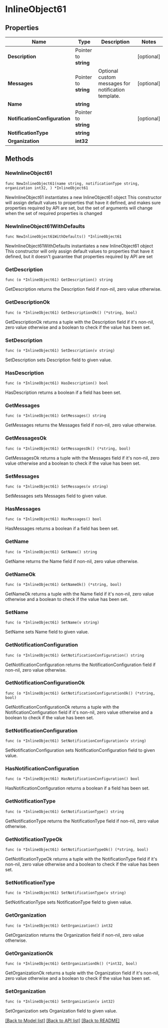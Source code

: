 # InlineObject61

## Properties

Name | Type | Description | Notes
------------ | ------------- | ------------- | -------------
**Description** | Pointer to **string** |  | [optional] 
**Messages** | Pointer to **string** | Optional custom messages for notification template. | [optional] 
**Name** | **string** |  | 
**NotificationConfiguration** | Pointer to **string** |  | [optional] 
**NotificationType** | **string** |  | 
**Organization** | **int32** |  | 

## Methods

### NewInlineObject61

`func NewInlineObject61(name string, notificationType string, organization int32, ) *InlineObject61`

NewInlineObject61 instantiates a new InlineObject61 object
This constructor will assign default values to properties that have it defined,
and makes sure properties required by API are set, but the set of arguments
will change when the set of required properties is changed

### NewInlineObject61WithDefaults

`func NewInlineObject61WithDefaults() *InlineObject61`

NewInlineObject61WithDefaults instantiates a new InlineObject61 object
This constructor will only assign default values to properties that have it defined,
but it doesn't guarantee that properties required by API are set

### GetDescription

`func (o *InlineObject61) GetDescription() string`

GetDescription returns the Description field if non-nil, zero value otherwise.

### GetDescriptionOk

`func (o *InlineObject61) GetDescriptionOk() (*string, bool)`

GetDescriptionOk returns a tuple with the Description field if it's non-nil, zero value otherwise
and a boolean to check if the value has been set.

### SetDescription

`func (o *InlineObject61) SetDescription(v string)`

SetDescription sets Description field to given value.

### HasDescription

`func (o *InlineObject61) HasDescription() bool`

HasDescription returns a boolean if a field has been set.

### GetMessages

`func (o *InlineObject61) GetMessages() string`

GetMessages returns the Messages field if non-nil, zero value otherwise.

### GetMessagesOk

`func (o *InlineObject61) GetMessagesOk() (*string, bool)`

GetMessagesOk returns a tuple with the Messages field if it's non-nil, zero value otherwise
and a boolean to check if the value has been set.

### SetMessages

`func (o *InlineObject61) SetMessages(v string)`

SetMessages sets Messages field to given value.

### HasMessages

`func (o *InlineObject61) HasMessages() bool`

HasMessages returns a boolean if a field has been set.

### GetName

`func (o *InlineObject61) GetName() string`

GetName returns the Name field if non-nil, zero value otherwise.

### GetNameOk

`func (o *InlineObject61) GetNameOk() (*string, bool)`

GetNameOk returns a tuple with the Name field if it's non-nil, zero value otherwise
and a boolean to check if the value has been set.

### SetName

`func (o *InlineObject61) SetName(v string)`

SetName sets Name field to given value.


### GetNotificationConfiguration

`func (o *InlineObject61) GetNotificationConfiguration() string`

GetNotificationConfiguration returns the NotificationConfiguration field if non-nil, zero value otherwise.

### GetNotificationConfigurationOk

`func (o *InlineObject61) GetNotificationConfigurationOk() (*string, bool)`

GetNotificationConfigurationOk returns a tuple with the NotificationConfiguration field if it's non-nil, zero value otherwise
and a boolean to check if the value has been set.

### SetNotificationConfiguration

`func (o *InlineObject61) SetNotificationConfiguration(v string)`

SetNotificationConfiguration sets NotificationConfiguration field to given value.

### HasNotificationConfiguration

`func (o *InlineObject61) HasNotificationConfiguration() bool`

HasNotificationConfiguration returns a boolean if a field has been set.

### GetNotificationType

`func (o *InlineObject61) GetNotificationType() string`

GetNotificationType returns the NotificationType field if non-nil, zero value otherwise.

### GetNotificationTypeOk

`func (o *InlineObject61) GetNotificationTypeOk() (*string, bool)`

GetNotificationTypeOk returns a tuple with the NotificationType field if it's non-nil, zero value otherwise
and a boolean to check if the value has been set.

### SetNotificationType

`func (o *InlineObject61) SetNotificationType(v string)`

SetNotificationType sets NotificationType field to given value.


### GetOrganization

`func (o *InlineObject61) GetOrganization() int32`

GetOrganization returns the Organization field if non-nil, zero value otherwise.

### GetOrganizationOk

`func (o *InlineObject61) GetOrganizationOk() (*int32, bool)`

GetOrganizationOk returns a tuple with the Organization field if it's non-nil, zero value otherwise
and a boolean to check if the value has been set.

### SetOrganization

`func (o *InlineObject61) SetOrganization(v int32)`

SetOrganization sets Organization field to given value.



[[Back to Model list]](../README.md#documentation-for-models) [[Back to API list]](../README.md#documentation-for-api-endpoints) [[Back to README]](../README.md)


